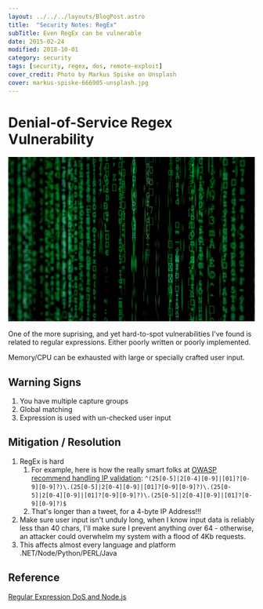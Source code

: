```yaml
---
layout: ../../../layouts/BlogPost.astro
title:  "Security Notes: RegEx"
subTitle: Even RegEx can be vulnerable
date: 2015-02-24
modified: 2018-10-01
category: security
tags: [security, regex, dos, remote-exploit]
cover_credit: Photo by Markus Spiske on Unsplash
cover: markus-spiske-666905-unsplash.jpg
---
```


# Denial-of-Service Regex Vulnerability

![credit: markus-spiske-666905-unsplash.jpg](markus-spiske-666905-unsplash.jpg)

One of the more suprising, and yet hard-to-spot vulnerabilities I've found is related to regular expressions.
Either poorly written or poorly implemented.

Memory/CPU can be exhausted with large or specially crafted user input.

## Warning Signs

1. You have multiple capture groups
2. Global matching
3. Expression is used with un-checked user input

## Mitigation / Resolution

1. RegEx is hard
    1.  For example, here is how the really smart folks at [OWASP recommend handling IP validation][owasp]: ```^(25[0-5]|2[0-4][0-9]|[01]?[0-9][0-9]?)\.(25[0-5]|2[0-4][0-9]|[01]?[0-9][0-9]?)\.(25[0-5]|2[0-4][0-9]|[01]?[0-9][0-9]?)\.(25[0-5]|2[0-4][0-9]|[01]?[0-9][0-9]?)$```
    2.  That's longer than a tweet, for a 4-byte IP Address!!!
2. Make sure user input isn't unduly long, when I know input data is reliably less than 40 chars, I'll make sure I prevent anything over 64 - otherwise, an attacker could overwhelm my system with a flood of 4Kb requests.
3. This affects almost every language and platform .NET/Node/Python/PERL/Java


## Reference

[Regular Expression DoS and Node.js](https://blog.liftsecurity.io/2014/11/03/regular-expression-dos-and-node.js?utm_source=nodeweekly&utm_medium=email)

[owasp]: https://www.owasp.org/index.php/OWASP_Validation_Regex_Repository

